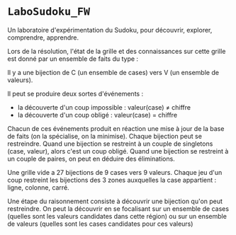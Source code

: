 # ``LaboSudoku_FW``

Un laboratoire d'expérimentation du Sudoku, pour découvrir, explorer, comprendre, apprendre.

Lors de la résolution, l'état de la grille et des connaissances sur cette grille est donné par un ensemble de faits du type :

Il y a une bijection de C (un ensemble de cases) vers V (un ensemble de valeurs).

Il peut se produire deux sortes d'événements : 

- la découverte d'un coup impossible : valeur(case) ≠ chiffre
- la découverte d'un coup obligé : valeur(case) = chiffre

Chacun de ces événements produit en réaction une mise à jour de la base de faits (on la spécialise, on la minimise). Chaque bijection peut se restreindre. Quand une bijection se restreint à un couple de singletons (case, valeur), alors c'est un coup obligé. Quand une bijection se restreint à un couple de paires, on peut en déduire des éliminations.

Une grille vide a 27 bijections de 9 cases vers 9 valeurs.
Chaque jeu d'un coup restreint les bijections des 3 zones auxquelles la case appartient : ligne, colonne, carré.

Une étape du raisonnement consiste à découvrir une bijection qu'on peut restreindre. On peut la découvrir en se focalisant sur un ensemble de cases (quelles sont les valeurs candidates dans cette région) ou sur un ensemble de valeurs (quelles sont les cases candidates pour ces valeurs)
